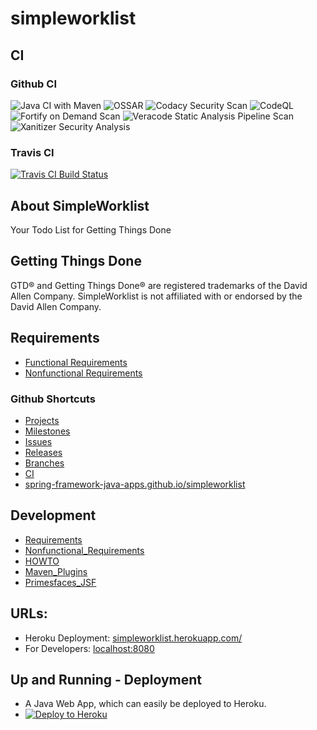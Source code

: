 # simpleworklist

## CI

### Github CI
![Java CI with Maven](https://github.com/Spring-Framework-Java-Apps/simpleworklist/workflows/Java%20CI%20with%20Maven/badge.svg)
![OSSAR](https://github.com/Spring-Framework-Java-Apps/simpleworklist/workflows/OSSAR/badge.svg)
![Codacy Security Scan](https://github.com/Spring-Framework-Java-Apps/simpleworklist/workflows/Codacy%20Security%20Scan/badge.svg)
![CodeQL](https://github.com/Spring-Framework-Java-Apps/simpleworklist/workflows/CodeQL/badge.svg)
![Fortify on Demand Scan](https://github.com/Spring-Framework-Java-Apps/simpleworklist/workflows/Fortify%20on%20Demand%20Scan/badge.svg)
![Veracode Static Analysis Pipeline Scan](https://github.com/Spring-Framework-Java-Apps/simpleworklist/workflows/Veracode%20Static%20Analysis%20Pipeline%20Scan/badge.svg)
![Xanitizer Security Analysis](https://github.com/Spring-Framework-Java-Apps/simpleworklist/workflows/Xanitizer%20Security%20Analysis/badge.svg)


### Travis CI
[![Travis CI Build Status](https://travis-ci.com/Spring-Framework-Java-Apps/simpleworklist.svg?branch=master)](https://travis-ci.com/Spring-Framework-Java-Apps/simpleworklist)

## About SimpleWorklist

Your Todo List for Getting Things Done

## Getting Things Done
GTD&reg; and Getting Things Done&reg; are registered trademarks of the David Allen Company. 
SimpleWorklist is not affiliated with or endorsed by the David Allen Company.

## Requirements
* [Functional Requirements](etc/requirements/Requirements.md)
* [Nonfunctional Requirements](etc/requirements/Nonfunctional_Requirements.md)

### Github Shortcuts
* [Projects](https://github.com/Spring-Framework-Java-Apps/simpleworklist/projects)
* [Milestones](https://github.com/Spring-Framework-Java-Apps/simpleworklist/milestones)
* [Issues](https://github.com/Spring-Framework-Java-Apps/simpleworklist/issues)
* [Releases](https://github.com/Spring-Framework-Java-Apps/simpleworklist/releases)
* [Branches](https://github.com/Spring-Framework-Java-Apps/simpleworklist/branches)
* [CI](https://github.com/Spring-Framework-Java-Apps/simpleworklist/actions)
* [spring-framework-java-apps.github.io/simpleworklist](http://spring-framework-java-apps.github.io/simpleworklist/)

## Development
* [Requirements](src/site/markdown/Requirements.md)
* [Nonfunctional_Requirements](src/site/markdown/Nonfunctional_Requirements.md)
* [HOWTO](etc/development/HOWTO.md)
* [Maven_Plugins](etc/development/Maven_Plugins.md)
* [Primesfaces_JSF](etc/development/Primesfaces_JSF.md)

## URLs:
* Heroku Deployment: [simpleworklist.herokuapp.com/](https://simpleworklist.herokuapp.com/)
* For Developers: [localhost:8080](http://localhost:8080/)

## Up and Running - Deployment
* A Java Web App, which can easily be deployed to Heroku.
* [![Deploy to Heroku](https://www.herokucdn.com/deploy/button.png)](https://heroku.com/deploy)
